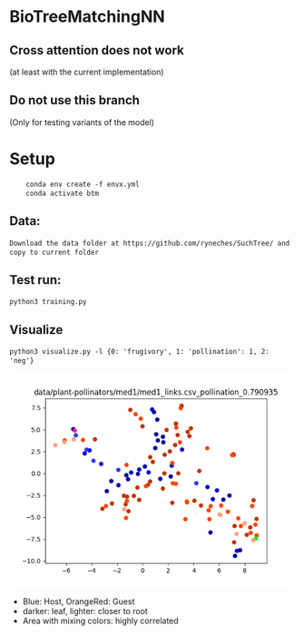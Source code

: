 # BioTreeMatchingNN
## Cross attention does not work
(at least with the current implementation)

## Do not use this branch
(Only for testing variants of the model)
# Setup

```shell
    conda env create -f envx.yml
    conda activate btm
```
## Data:

    Download the data folder at https://github.com/ryneches/SuchTree/ and copy to current folder

## Test run:

    python3 training.py

## Visualize
    
    python3 visualize.py -l {0: 'frugivory', 1: 'pollination': 1, 2: 'neg'}
    
![](figs/Demo1.png)
   - Blue: Host, OrangeRed: Guest
   - darker: leaf, lighter: closer to root
   - Area with mixing colors: highly correlated
